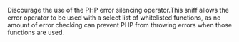 Discourage the use of the PHP error silencing operator.This sniff allows the error operator to be used with a select list
of whitelisted functions, as no amount of error checking can prevent
PHP from throwing errors when those functions are used.
